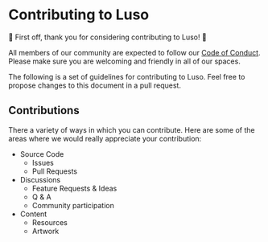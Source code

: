 # Contributing to Luso

:tada: First off, thank you for considering contributing to Luso! :tada:

All members of our community are expected to follow
our [Code of Conduct](CODE_OF_CONDUCT.md).
Please make sure you are welcoming and friendly in all of our spaces.

The following is a set of guidelines for contributing to Luso. Feel free to propose
changes to this document in a pull request.

## Contributions

There a variety of ways in which you can contribute. Here are some of the areas where 
we would really appreciate your contribution:

* Source Code
  * Issues
  * Pull Requests
* Discussions
  * Feature Requests & Ideas
  * Q & A 
  * Community participation
* Content
  * Resources
  * Artwork


